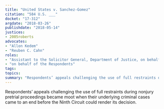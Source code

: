 ```yaml
---
title: "United States v. Sanchez-Gomez"
citation: "584 U.S. ___"
docket: "17-312"
argdate: "2018-03-26"
publishdate: "2018-05-14"
justices:
- 2005roberts
advocates:
- "Allon Kedem"
- "Reuben C. Cahn"
roles:
- "Assistant to the Solicitor General, Department of Justice, on behalf of the Petitioner"
- "on behalf of the Respondents"
tags:
topics:
summary: "Respondents’ appeals challenging the use of full restraints during nonjury pretrial proceedings became moot when their underlying criminal cases came to an end before the Ninth Circuit could render its decision."
---
```

Respondents’ appeals challenging the use of full restraints during nonjury pretrial proceedings became moot when their underlying criminal cases came to an end before the Ninth Circuit could render its decision.


